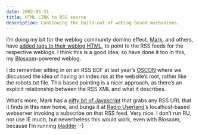 ```yaml
---
date: 2002-05-31
title: HTML LINK to RSS source
description: Continuing the build-out of weblog based mechanisms.
---
```



I’m doing my bit for the weblog community domino effect. [Mark](http://diveintomark.org/), and others, have [added <link/> tags to their weblog HTML](http://diveintomark.org/archives/2002/05/30.html#rss_autodiscovery), to point to the RSS feeds for the respective weblogs. I think this is a good idea, so have done it too in this, my [Blosxom](http://www.oreillynet.com/%7Erael/lang/perl/blosxom)-powered weblog.

I do remember sitting in on an RSS BOF at last year’s [OSCON](http://conferences.oreillynet.com/os2002/) where we discussed the idea of having an index.rss at the website’s root, rather like the robots.txt file. This <link/> based pointing is a nicer approach, as there’s an explicit relationship between the RSS XML and what it describes.

What’s more, Mark has a [nifty bit of Javascript](http://diveintomark.org/archives/2002/05/31.html#more_on_rss_autodiscovery) that grabs any RSS URL that it finds in this new <link/> home, and bungs it at [Radio Userland](http://radio.userland.com/)‘s localhost-based webserver invoking a subscribe on that RSS feed. Very nice. I don’t run RU, nor use IE much, but nevertheless this would work, even with Blosxom, because I’m running [bladder](../../2002/Apr/27#5335-redir) :-)

